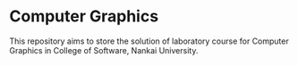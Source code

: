 # Computer Graphics
This repository aims to store the solution of laboratory course for Computer Graphics in College of Software, Nankai University.
